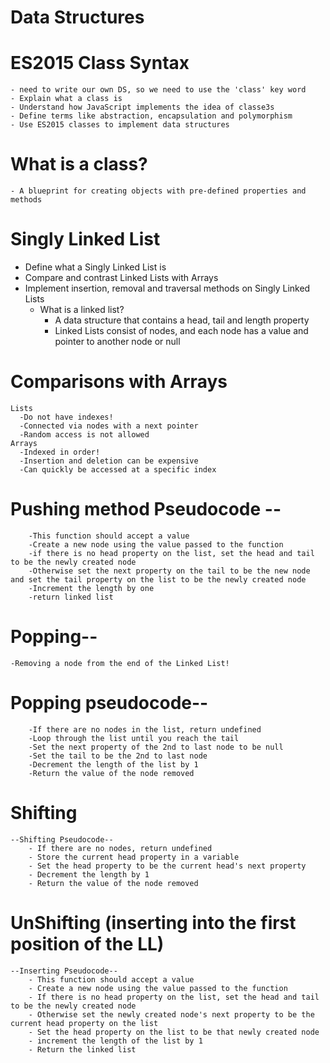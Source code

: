 # Data Structures

# ES2015 Class Syntax

    - need to write our own DS, so we need to use the 'class' key word
    - Explain what a class is
    - Understand how JavaScript implements the idea of classe3s
    - Define terms like abstraction, encapsulation and polymorphism
    - Use ES2015 classes to implement data structures

# What is a class?

    - A blueprint for creating objects with pre-defined properties and methods

# Singly Linked List

-   Define what a Singly Linked List is
-   Compare and contrast Linked Lists with Arrays
-   Implement insertion, removal and traversal methods on Singly Linked Lists
    -   What is a linked list?
        -   A data structure that contains a head, tail and length property
        -   Linked Lists consist of nodes, and each node has a value and pointer to another node or null

# Comparisons with Arrays

    Lists
      -Do not have indexes!
      -Connected via nodes with a next pointer
      -Random access is not allowed
    Arrays
      -Indexed in order!
      -Insertion and deletion can be expensive
      -Can quickly be accessed at a specific index

# Pushing method Pseudocode --

        -This function should accept a value
        -Create a new node using the value passed to the function
        -if there is no head property on the list, set the head and tail to be the newly created node
        -Otherwise set the next property on the tail to be the new node and set the tail property on the list to be the newly created node
        -Increment the length by one
        -return linked list

# Popping--

    -Removing a node from the end of the Linked List!

# Popping pseudocode--

        -If there are no nodes in the list, return undefined
        -Loop through the list until you reach the tail
        -Set the next property of the 2nd to last node to be null
        -Set the tail to be the 2nd to last node
        -Decrement the length of the list by 1
        -Return the value of the node removed

# Shifting

    --Shifting Pseudocode--
        - If there are no nodes, return undefined
        - Store the current head property in a variable
        - Set the head property to be the current head's next property
        - Decrement the length by 1
        - Return the value of the node removed

# UnShifting (inserting into the first position of the LL)

    --Inserting Pseudocode--
        - This function should accept a value
        - Create a new node using the value passed to the function
        - If there is no head property on the list, set the head and tail to be the newly created node
        - Otherwise set the newly created node's next property to be the current head property on the list
        - Set the head property on the list to be that newly created node
        - increment the length of the list by 1
        - Return the linked list
